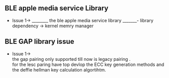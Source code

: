 ## BLE apple media service Library
- Issue 1->
________ the ble apple media service library 
_______- library dependency -> kernel memry manager 


## BLE GAP library issue 
- Issue 1->
<br> the gap pairing only supported till now is legacy pairing .
<br> for the lesc paring have top devlop the ECC key generation methods and the deffie hellman  key calculation algortihtm.


